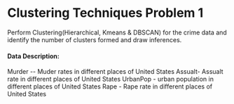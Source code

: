# Clustering Techniques Problem 1

Perform Clustering(Hierarchical, Kmeans & DBSCAN) for the crime data and identify the number of clusters formed and draw inferences.

#### Data Description:
Murder -- Muder rates in different places of United States
Assualt- Assualt rate in different places of United States
UrbanPop - urban population in different places of United States
Rape - Rape rate in different places of United States


